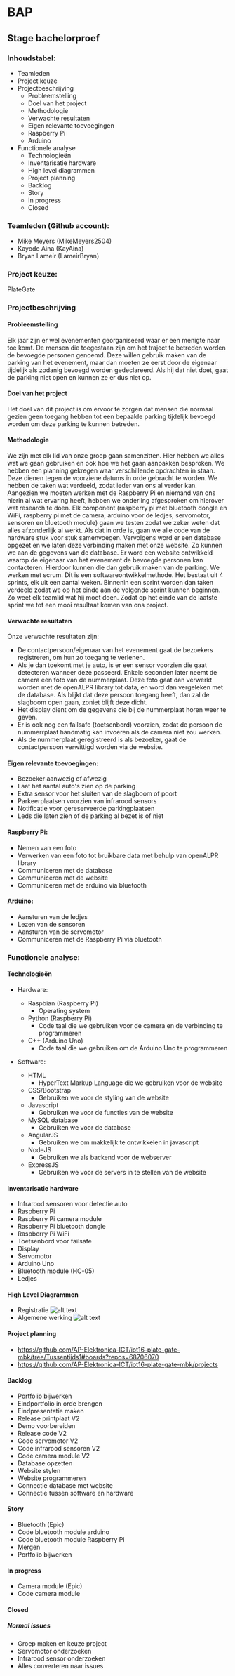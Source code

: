 # BAP

## Stage bachelorproef 

### Inhoudstabel:
* Teamleden
* Project keuze
* Projectbeschrijving
	* Probleemstelling
	* Doel van het project
	* Methodologie
	* Verwachte resultaten
	* Eigen relevante toevoegingen
	* Raspberry Pi
	* Arduino
* Functionele analyse
	* Technologieën
	* Inventarisatie hardware
	* High level diagrammen
	* Project planning
	* Backlog
	* Story
	* In progress
	* Closed

### Teamleden (Github account):
* Mike Meyers (MikeMeyers2504)
* Kayode Aina (KayAina)
* Bryan Lameir (LameirBryan)

### Project keuze:
PlateGate 

### Projectbeschrijving

#### Probleemstelling
Elk jaar zijn er wel evenementen georganiseerd waar er een menigte naar toe komt. De mensen die toegestaan zijn om het traject te betreden worden de bevoegde personen genoemd. Deze willen gebruik maken van de parking van het evenement, maar dan moeten ze eerst door de eigenaar tijdelijk als zodanig bevoegd worden gedeclareerd. Als hij dat niet doet, gaat de parking niet open en kunnen ze er dus niet op. 

#### Doel van het project
Het doel van dit project is om ervoor te zorgen dat mensen die normaal gezien geen toegang hebben tot een bepaalde parking tijdelijk bevoegd worden om deze parking te kunnen betreden. 

#### Methodologie
We zijn met elk lid van onze groep gaan samenzitten. Hier hebben we alles wat we gaan gebruiken en ook hoe we het gaan aanpakken besproken. We hebben een planning gekregen waar verschillende opdrachten in staan. Deze dienen tegen de voorziene datums in orde gebracht te worden. We hebben de taken wat verdeeld, zodat ieder van ons al verder kan. Aangezien we moeten werken met de Raspberry Pi en niemand van ons hierin al wat ervaring heeft, hebben we onderling afgesproken om hierover wat research te doen. Elk component (raspberry pi met bluetooth dongle en WiFi, raspberry pi met de camera, arduino voor de ledjes, servomotor, sensoren en bluetooth module) gaan we testen zodat we zeker weten dat alles afzonderlijk al werkt. Als dat in orde is, gaan we alle code van de hardware stuk voor stuk samenvoegen. Vervolgens word er een database opgezet en we laten deze verbinding maken met onze website. Zo kunnen we aan de gegevens van de database. Er word een website ontwikkeld waarop de eigenaar van het evenement de bevoegde personen kan contacteren. Hierdoor kunnen die dan gebruik maken van de parking. We werken met scrum. Dit is een softwareontwikkelmethode. Het bestaat uit 4 sprints, elk uit een aantal weken. Binnenin een sprint worden dan taken verdeeld zodat we op het einde aan de volgende sprint kunnen beginnen. Zo weet elk teamlid wat hij moet doen. Zodat op het einde van de laatste sprint we tot een mooi resultaat komen van ons project.                 

#### Verwachte resultaten
Onze verwachte resultaten zijn:
* De contactpersoon/eigenaar van het evenement gaat de bezoekers registreren, om hun zo toegang te verlenen. 
* Als je dan toekomt met je auto, is er een sensor voorzien die gaat detecteren wanneer deze passeerd. Enkele seconden later neemt de camera een foto van de nummerplaat. Deze foto gaat dan verwerkt worden met de openALPR library tot data, en word dan vergeleken met de database. Als blijkt dat deze persoon toegang heeft, dan zal de slagboom open gaan, zoniet blijft deze dicht.
* Het display dient om de gegevens die bij de nummerplaat horen weer te geven.
* Er is ook nog een failsafe (toetsenbord) voorzien, zodat de persoon de nummerrplaat handmatig kan invoeren als de camera niet zou werken. 
* Als de nummerplaat geregistreerd is als bezoeker, gaat de contactpersoon verwittigd worden via de website.

#### Eigen relevante toevoegingen:
* Bezoeker aanwezig of afwezig
* Laat het aantal auto's zien op de parking
* Extra sensor voor het sluiten van de slagboom of poort
* Parkeerplaatsen voorzien van infrarood sensors
* Notificatie voor gereserveerde parkingplaatsen
* Leds die laten zien of de parking al bezet is of niet

#### Raspberry Pi:
* Nemen van een foto
* Verwerken van een foto tot bruikbare data met behulp van openALPR library
* Communiceren met de database
* Communiceren met de website
* Communiceren met de arduino via bluetooth

#### Arduino:
* Aansturen van de ledjes
* Lezen van de sensoren
* Aansturen van de servomotor
* Communiceren met de Raspberry Pi via bluetooth

### Functionele analyse:

#### Technologieën
* Hardware: 
	* Raspbian (Raspberry Pi)
		* Operating system
	* Python (Raspberry Pi)
		* Code taal die we gebruiken voor de camera en de verbinding te programmeren 
	* C++ (Arduino Uno)
		* Code taal die we gebruiken om de Arduino Uno te programmeren 

* Software: 
	* HTML
		* HyperText Markup Language die we gebruiken voor de website
	* CSS/Bootstrap
		* Gebruiken we voor de styling van de website	
	* Javascript
		* Gebruiken we voor de functies van de website
	* MySQL database
		* Gebruiken we voor de database
	* AngularJS
		* Gebruiken we om makkelijk te ontwikkelen in javascript 
	* NodeJS
		* Gebruiken we als backend voor de webserver
	* ExpressJS
		* Gebruiken we voor de servers in te stellen van de website

#### Inventarisatie hardware
* Infrarood sensoren voor detectie auto
* Raspberry Pi
* Raspberry Pi camera module
* Raspberry Pi bluetooth dongle
* Raspberry Pi WiFi
* Toetsenbord voor failsafe 
* Display
* Servomotor
* Arduino Uno
* Bluetooth module (HC-05)
* Ledjes

#### High Level Diagrammen
* Registratie
![alt text](https://github.com/AP-Elektronica-ICT/iot16-plate-gate-mbk/blob/Tussentijds1/doc/FlowChards/Flow1.PNG "Flow1")
* Algemene werking
![alt text](https://github.com/AP-Elektronica-ICT/iot16-plate-gate-mbk/blob/Tussentijds1/doc/FlowChards/Flow2.PNG "Flow2")

#### Project planning
* https://github.com/AP-Elektronica-ICT/iot16-plate-gate-mbk/tree/Tussentijds1#boards?repos=68706070
* https://github.com/AP-Elektronica-ICT/iot16-plate-gate-mbk/projects

#### Backlog
* Portfolio bijwerken
* Eindportfolio in orde brengen
* Eindpresentatie maken
* Release printplaat V2
* Demo voorbereiden
* Release code V2
* Code servomotor V2
* Code infrarood sensoren V2
* Code camera module V2
* Database opzetten
* Website stylen
* Website programmeren
* Connectie database met website
* Connectie tussen software en hardware 

#### Story
* Bluetooth (Epic)
* Code bluetooth module arduino
* Code bluetooth module Raspberry Pi
* Mergen
* Portfolio bijwerken

#### In progress
* Camera module (Epic)
* Code camera module

#### Closed
##### Normal issues
* Groep maken en keuze project
* Servomotor onderzoeken
* Infrarood sensor onderzoeken
* Alles converteren naar issues
